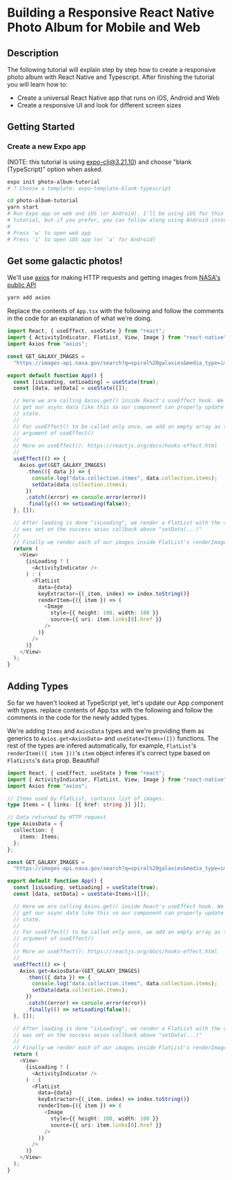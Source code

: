 # Building a Responsive React Native Photo Album for Mobile and Web

## Description

The following tutorial will explain step by step how to create a responsive photo album with React Native and Typescript. After finishing the tutorial you will learn how to:

- Create a universal React Native app that runs on iOS, Android and Web
- Create a responsive UI and look for different screen sizes

## Getting Started

### Create a new Expo app

(NOTE: this tutorial is using expo-cli@3.21.10) and choose "blank (TypeScript)" option when asked.

```bash
expo init photo-album-tutorial
# ? Choose a template: expo-template-blank-typescript

cd photo-album-tutorial
yarn start
# Run Expo app on web and iOS (or Android). I'll be using iOS for this
# tutorial, but if you prefer, you can follow along using Android instead.
#
# Press 'w' to open web app
# Press 'i' to open iOS app (or 'a' for Android)
```

## Get some galactic photos!

We'll use [axios](https://github.com/axios/axios) for making HTTP requests and getting images from [NASA's public API](https://images.nasa.gov/docs/images.nasa.gov_api_docs.pdf)

```bash
yarn add axios
```

Replace the contents of `App.tsx` with the following and follow the comments in the code for an explanation of what we're doing.

```typescript
import React, { useEffect, useState } from "react";
import { ActivityIndicator, FlatList, View, Image } from "react-native";
import Axios from "axios";

const GET_GALAXY_IMAGES =
  "https://images-api.nasa.gov/search?q=spiral%20galaxies&media_type=image";

export default function App() {
  const [isLoading, setLoading] = useState(true);
  const [data, setData] = useState([]);

  // Here we are calling Axios.get() inside React's useEffect hook. We need to
  // get our async data like this so our component can properly update it's
  // state.
  //
  // For useEffect() to be called only once, we add an empty array as the second
  // argument of useEffect()
  //
  // More on useEffect(): https://reactjs.org/docs/hooks-effect.html
  //
  useEffect(() => {
    Axios.get(GET_GALAXY_IMAGES)
      .then(({ data }) => {
        console.log("data.collection.itmes", data.collection.items);
        setData(data.collection.items);
      })
      .catch((error) => console.error(error))
      .finally(() => setLoading(false));
  }, []);

  // After loading is done "isLoading", we render a FlatList with the data that
  // was set on the success axios callback above "setData(...)"
  //
  // Finally we render each of our images inside FlatList's renderImage prop
  return (
    <View>
      {isLoading ? (
        <ActivityIndicator />
      ) : (
        <FlatList
          data={data}
          keyExtractor={(_item, index) => index.toString()}
          renderItem={({ item }) => (
            <Image
              style={{ height: 100, width: 100 }}
              source={{ uri: item.links[0].href }}
            />
          )}
        />
      )}
    </View>
  );
}
```

## Adding Types

So far we haven't looked at TypeScript yet, let's update our App component with types. replace contents of App.tsx with the following and follow the comments in the code for the newly added types.

We're adding `Items` and `AxiosData` types and we're providing them as generics to `Axios.get<AxiosData>` and `useState<Items>([])` functions. The rest of the types are infered automatically, for example, `FlatList`'s `renderItem(({ item }))`'s `item` object inferes it's correct type based on `FlatLists`'s `data` prop. Beautiful!

```typescript
import React, { useEffect, useState } from "react";
import { ActivityIndicator, FlatList, View, Image } from "react-native";
import Axios from "axios";

// Items used by FlatList, contains list of images.
type Items = { links: [{ href: string }] }[];

// Data returned by HTTP request
type AxiosData = {
  collection: {
    items: Items;
  };
};

const GET_GALAXY_IMAGES =
  "https://images-api.nasa.gov/search?q=spiral%20galaxies&media_type=image";

export default function App() {
  const [isLoading, setLoading] = useState(true);
  const [data, setData] = useState<Items>([]);

  // Here we are calling Axios.get() inside React's useEffect hook. We need to
  // get our async data like this so our component can properly update it's
  // state.
  //
  // For useEffect() to be called only once, we add an empty array as the second
  // argument of useEffect()
  //
  // More on useEffect(): https://reactjs.org/docs/hooks-effect.html
  //
  useEffect(() => {
    Axios.get<AxiosData>(GET_GALAXY_IMAGES)
      .then(({ data }) => {
        console.log("data.collection.items", data.collection.items);
        setData(data.collection.items);
      })
      .catch((error) => console.error(error))
      .finally(() => setLoading(false));
  }, []);

  // After loading is done "isLoading", we render a FlatList with the data that
  // was set on the success axios callback above "setData(...)"
  //
  // Finally we render each of our images inside FlatList's renderImage prop
  return (
    <View>
      {isLoading ? (
        <ActivityIndicator />
      ) : (
        <FlatList
          data={data}
          keyExtractor={(_item, index) => index.toString()}
          renderItem={({ item }) => (
            <Image
              style={{ height: 100, width: 100 }}
              source={{ uri: item.links[0].href }}
            />
          )}
        />
      )}
    </View>
  );
}
```
